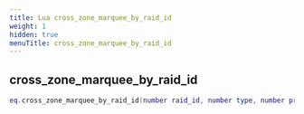 ```yaml
---
title: Lua cross_zone_marquee_by_raid_id
weight: 1
hidden: true
menuTitle: cross_zone_marquee_by_raid_id
---
```

## cross_zone_marquee_by_raid_id
```lua
eq.cross_zone_marquee_by_raid_id(number raid_id, number type, number priority, number fade_in, number fade_out, number duration, const char *message) -- void
```